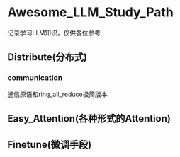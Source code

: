 # Awesome_LLM_Study_Path

记录学习LLM知识，仅供各位参考
## Distribute(分布式)
### communication
通信原语和ring_all_reduce极简版本


## Easy_Attention(各种形式的Attention)

## Finetune(微调手段)